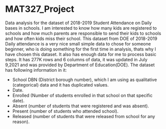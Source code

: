 # MAT327_Project
Data analysis for the dataset of 2018-2019 Student Attendance on Daily bases in schools.
I am interested to know how many kids are registered to schools and how much parents are responsible to send their kids to schools and how often kids miss their school.
This dataset from DOE of 2018-2019 Daily attendance is a very nice small simple data to chose for someone beginner, who is doing something for the first time in analysis,
thats why I have chosen this dataset. It also has enough data for me to process basic steps.
It has 277K rows and 6 columns of data, it was updated in July 9,2021 and was provided by Department of Education(DOE).
The dataset has following information in it:
- School DBN (District borough number), which I am using as qualitative (categorical) data and it has duplicated values.
- Date.
- Enrolled (Number of students enrolled in that school on that specific date).
- Absent (number of students that were registered and was absent).
- Present (number of students who attended school).
- Released (number of students that were released from school for any reason).
